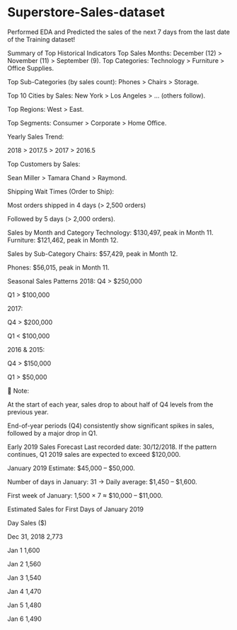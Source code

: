 # Superstore-Sales-dataset

Performed EDA and Predicted the sales of the next 7 days from the last date of the Training dataset!

Summary of Top Historical Indicators Top Sales Months: December (12) > November (11) > September (9).
Top Categories: Technology > Furniture > Office Supplies.

Top Sub-Categories (by sales count): Phones > Chairs > Storage.

Top 10 Cities by Sales: New York > Los Angeles > ... (others follow).

Top Regions: West > East.

Top Segments: Consumer > Corporate > Home Office.

Yearly Sales Trend:

2018 > 2017.5 > 2017 > 2016.5

Top Customers by Sales:

Sean Miller > Tamara Chand > Raymond.

Shipping Wait Times (Order to Ship):

Most orders shipped in 4 days (> 2,500 orders)

Followed by 5 days (> 2,000 orders).

Sales by Month and Category Technology: $130,497, peak in Month 11.
Furniture: $121,462, peak in Month 12.

Sales by Sub-Category Chairs: $57,429, peak in Month 12.

Phones: $56,015, peak in Month 11.

Seasonal Sales Patterns 2018:
Q4 > $250,000

Q1 > $100,000

2017:

Q4 > $200,000

Q1 < $100,000

2016 & 2015:

Q4 > $150,000

Q1 > $50,000

📌 Note:

At the start of each year, sales drop to about half of Q4 levels from the previous year.

End-of-year periods (Q4) consistently show significant spikes in sales, followed by a major drop in Q1.

Early 2019 Sales Forecast Last recorded date: 30/12/2018.
If the pattern continues, Q1 2019 sales are expected to exceed $120,000.

January 2019 Estimate: $45,000 – $50,000.

Number of days in January: 31 → Daily average: $1,450 – $1,600.

First week of January: 1,500 × 7 ≈ $10,000 – $11,000.

Estimated Sales for First Days of January 2019

Day        	Sales ($)

Dec 31, 2018	  2,773

Jan 1         	1,600

Jan 2	          1,560

Jan 3	          1,540

Jan 4         	1,470

Jan 5	          1,480

Jan 6	          1,490

